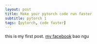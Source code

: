 ```yaml
---
layout: post
title: Make your pytorch code run faster
subtitle: pytorch 1
tags: [pytorch, code faster]
---
```


this is my first post. [my facebook](https://www.facebook.com/nhat.trinhminh.1/) bao ngu